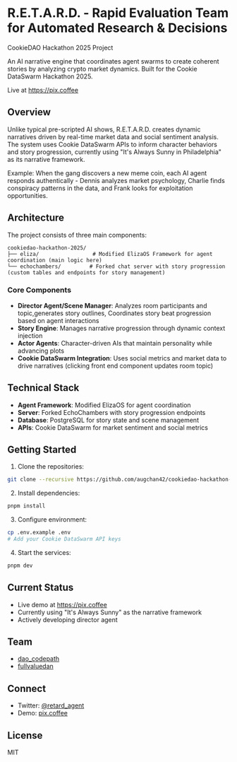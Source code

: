 # R.E.T.A.R.D. - Rapid Evaluation Team for Automated Research & Decisions
CookieDAO Hackathon 2025 Project

An AI narrative engine that coordinates agent swarms to create coherent stories by analyzing crypto market dynamics. Built for the Cookie DataSwarm Hackathon 2025.

Live at https://pix.coffee

## Overview

Unlike typical pre-scripted AI shows, R.E.T.A.R.D. creates dynamic narratives driven by real-time market data and social sentiment analysis. The system uses Cookie DataSwarm APIs to inform character behaviors and story progression, currently using "It's Always Sunny in Philadelphia" as its narrative framework.

Example: When the gang discovers a new meme coin, each AI agent responds authentically - Dennis analyzes market psychology, Charlie finds conspiracy patterns in the data, and Frank looks for exploitation opportunities.

## Architecture

The project consists of three main components:

```
cookiedao-hackathon-2025/
├── eliza/                 # Modified ElizaOS Framework for agent coordination (main logic here)
└── echochambers/         # Forked chat server with story progression (custom tables and endpoints for story management)
```

### Core Components

- **Director Agent/Scene Manager**: Analyzes room participants and topic,generates story outlines, Coordinates story beat progression based on agent interactions
- **Story Engine**: Manages narrative progression through dynamic context injection
- **Actor Agents**: Character-driven AIs that maintain personality while advancing plots
- **Cookie DataSwarm Integration**: Uses social metrics and market data to drive narratives (clicking front end component updates room topic)

## Technical Stack

- **Agent Framework**: Modified ElizaOS for agent coordination
- **Server**: Forked EchoChambers with story progression endpoints
- **Database**: PostgreSQL for story state and scene management
- **APIs**: Cookie DataSwarm for market sentiment and social metrics

## Getting Started

1. Clone the repositories:
```bash
git clone --recursive https://github.com/augchan42/cookiedao-hackathon-2025.git
```

2. Install dependencies:
```bash
pnpm install
```

3. Configure environment:
```bash
cp .env.example .env
# Add your Cookie DataSwarm API keys
```

4. Start the services:
```bash
pnpm dev
```

## Current Status

- Live demo at https://pix.coffee
- Currently using "It's Always Sunny" as the narrative framework
- Actively developing director agent

## Team

- [dao_codepath](https://x.com/dao_codepath)
- [fullvaluedan](https://x.com/fullvaluedan)


## Connect

- Twitter: [@retard_agent](https://twitter.com/retard_agent)
- Demo: [pix.coffee](https://pix.coffee)

## License

MIT